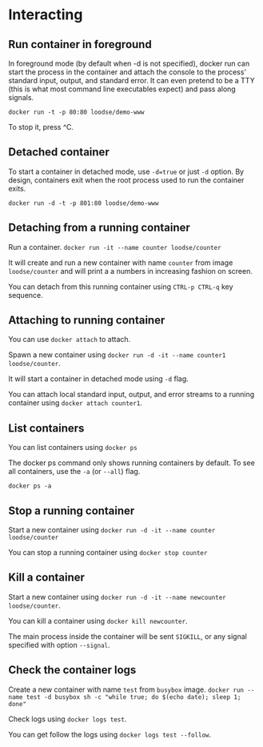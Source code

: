 # Interacting

## Run container in foreground

In foreground mode (by default when -d is not specified), docker run can start 
the process in the container and attach the console to the process' standard 
input, output, and standard error. 
It can even pretend to be a TTY (this is what most command line executables 
expect) and pass along signals.

`docker run -t -p 80:80 loodse/demo-www`

To stop it, press ^C.

## Detached container

To start a container in detached mode, use `-d=true` or just `-d` option. 
By design, containers exit when the root process used to run the container exits.

`docker run -d -t -p 801:80 loodse/demo-www`

## Detaching from a running container

Run a container.
`docker run -it --name counter loodse/counter`

It will create and run a new container with name `counter` from image 
`loodse/counter` and will print a a numbers in increasing fashion on screen.

You can detach from this running container using `CTRL-p CTRL-q` key sequence.

## Attaching to running container

You can use `docker attach` to attach.

Spawn a new container using `docker run -d -it --name counter1 loodse/counter`.

It will start a container in detached mode using `-d` flag.

You can attach local standard input, output, and error streams to a running 
container using `docker attach counter1`.

## List containers

You can list containers using `docker ps`

The docker ps command only shows running containers by default. To see all 
containers, use the `-a` (or `--all`) flag.

`docker ps -a`

## Stop a running container

Start a new container using `docker run -d -it --name counter loodse/counter`

You can stop a running container using `docker stop counter`

## Kill a container

Start a new container using `docker run -d -it --name newcounter loodse/counter`.

You can kill a container using `docker kill newcounter`.

The main process inside the container will be sent `SIGKILL`, or any signal 
specified with option `--signal`.

## Check the container logs

Create a new container with name `test` from `busybox` image.
`docker run --name test -d busybox sh -c "while true; do $(echo date); sleep 1; done"`

Check logs using `docker logs test`.

You can get follow the logs using `docker logs test --follow`.